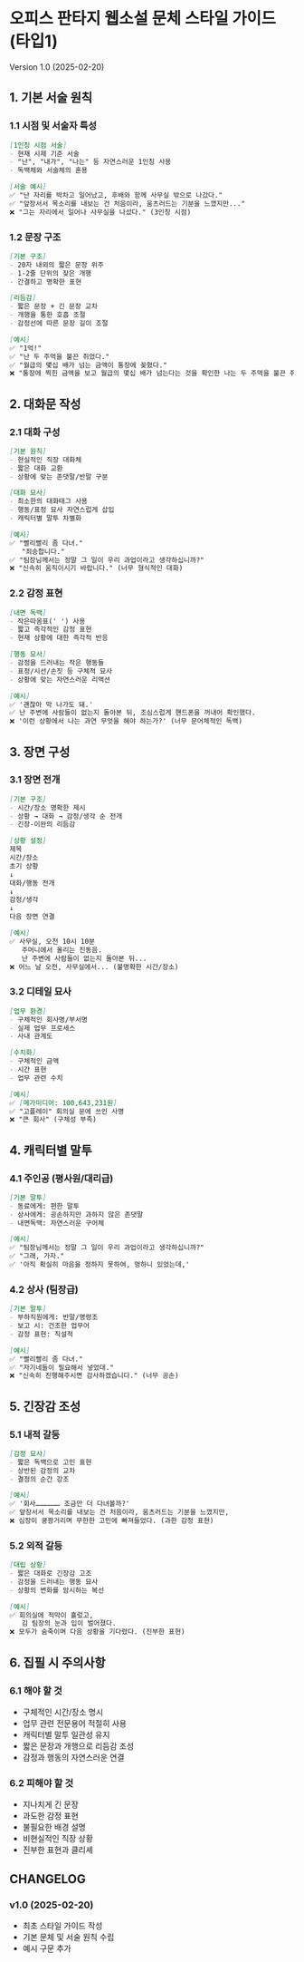 # 오피스 판타지 웹소설 문체 스타일 가이드 (타입1)
Version 1.0 (2025-02-20)

## 1. 기본 서술 원칙

### 1.1 시점 및 서술자 특성
```markdown
[1인칭 시점 서술]
- 현재 시제 기준 서술
- "난", "내가", "나는" 등 자연스러운 1인칭 사용
- 독백체와 서술체의 혼용

[서술 예시]
✅ "난 자리를 박차고 일어났고, 후배와 함께 사무실 밖으로 나갔다."
✅ "앞장서서 목소리를 내보는 건 처음이라, 움츠러드는 기분을 느꼈지만..."
❌ "그는 자리에서 일어나 사무실을 나섰다." (3인칭 시점)
```

### 1.2 문장 구조
```markdown
[기본 구조]
- 20자 내외의 짧은 문장 위주
- 1-2줄 단위의 잦은 개행
- 간결하고 명확한 표현

[리듬감]
- 짧은 문장 + 긴 문장 교차
- 개행을 통한 호흡 조절
- 감정선에 따른 문장 길이 조절

[예시]
✅ "1억!"
✅ "난 두 주먹을 불끈 쥐었다."
✅ "월급의 몇십 배가 넘는 금액이 통장에 꽂혔다."
❌ "통장에 찍힌 금액을 보고 월급의 몇십 배가 넘는다는 것을 확인한 나는 두 주먹을 불끈 쥐며 흥분을 감출 수 없었다." (지나치게 긴 문장)
```

## 2. 대화문 작성

### 2.1 대화 구성
```markdown
[기본 원칙]
- 현실적인 직장 대화체
- 짧은 대화 교환
- 상황에 맞는 존댓말/반말 구분

[대화 묘사]
- 최소한의 대화태그 사용
- 행동/표정 묘사 자연스럽게 삽입
- 캐릭터별 말투 차별화

[예시]
✅ "빨리빨리 좀 다녀."
   "죄송합니다."
✅ "팀장님께서는 정말 그 일이 우리 과업이라고 생각하십니까?"
❌ "신속히 움직이시기 바랍니다." (너무 형식적인 대화)
```

### 2.2 감정 표현
```markdown
[내면 독백]
- 작은따옴표(' ') 사용
- 짧고 즉각적인 감정 표현
- 현재 상황에 대한 즉각적 반응

[행동 묘사]
- 감정을 드러내는 작은 행동들
- 표정/시선/손짓 등 구체적 묘사
- 상황에 맞는 자연스러운 리액션

[예시]
✅ '괜찮아 막 나가도 돼.'
✅ 난 주변에 사람들이 없는지 돌아본 뒤, 조심스럽게 핸드폰을 꺼내어 확인했다.
❌ '이런 상황에서 나는 과연 무엇을 해야 하는가?' (너무 문어체적인 독백)
```

## 3. 장면 구성

### 3.1 장면 전개
```markdown
[기본 구조]
- 시간/장소 명확한 제시
- 상황 → 대화 → 감정/생각 순 전개
- 긴장-이완의 리듬감

[상황 설정]
제목
시간/장소
초기 상황
↓
대화/행동 전개
↓
감정/생각
↓
다음 장면 연결

[예시]
✅ 사무실, 오전 10시 10분
   주머니에서 올리는 진동음.
   난 주변에 사람들이 없는지 돌아본 뒤...
❌ 어느 날 오전, 사무실에서... (불명확한 시간/장소)
```

### 3.2 디테일 묘사
```markdown
[업무 환경]
- 구체적인 회사명/부서명
- 실제 업무 프로세스
- 사내 관계도

[수치화]
- 구체적인 금액
- 시간 표현
- 업무 관련 수치

[예시]
✅ [메가미디어: 100,643,231원]
✅ "고플레이" 회의실 문에 쓰인 사명
❌ "큰 회사" (구체성 부족)
```

## 4. 캐릭터별 말투

### 4.1 주인공 (평사원/대리급)
```markdown
[기본 말투]
- 동료에게: 편한 말투
- 상사에게: 공손하지만 과하지 않은 존댓말
- 내면독백: 자연스러운 구어체

[예시]
✅ "팀장님께서는 정말 그 일이 우리 과업이라고 생각하십니까?"
✅ "그래, 가자."
✅ '아직 확실히 마음을 정하지 못하여, 멍하니 있었는데,'
```

### 4.2 상사 (팀장급)
```markdown
[기본 말투]
- 부하직원에게: 반말/명령조
- 보고 시: 건조한 업무어
- 감정 표현: 직설적

[예시]
✅ "빨리빨리 좀 다녀."
✅ "자기네들이 필요해서 넣었대."
❌ "신속히 진행해주시면 감사하겠습니다." (너무 공손)
```

## 5. 긴장감 조성

### 5.1 내적 갈등
```markdown
[감정 묘사]
- 짧은 독백으로 고민 표현
- 상반된 감정의 교차
- 결정의 순간 강조

[예시]
✅ '회사……………… 조금만 더 다녀볼까?'
✅ 앞장서서 목소리를 내보는 건 처음이라, 움츠러드는 기분을 느꼈지만,
❌ 심장이 쿵쾅거리며 무한한 고민에 빠져들었다. (과한 감정 표현)
```

### 5.2 외적 갈등
```markdown
[대립 상황]
- 짧은 대화로 긴장감 고조
- 감정을 드러내는 행동 묘사
- 상황의 변화를 암시하는 복선

[예시]
✅ 회의실에 적막이 흘렀고,
   김 팀장의 눈과 입이 벌어졌다.
❌ 모두가 숨죽이며 다음 상황을 기다렸다. (진부한 표현)
```

## 6. 집필 시 주의사항

### 6.1 해야 할 것
- 구체적인 시간/장소 명시
- 업무 관련 전문용어 적절히 사용
- 캐릭터별 말투 일관성 유지
- 짧은 문장과 개행으로 리듬감 조성
- 감정과 행동의 자연스러운 연결

### 6.2 피해야 할 것
- 지나치게 긴 문장
- 과도한 감정 표현
- 불필요한 배경 설명
- 비현실적인 직장 상황
- 진부한 표현과 클리셰

## CHANGELOG
### v1.0 (2025-02-20)
- 최초 스타일 가이드 작성
- 기본 문체 및 서술 원칙 수립
- 예시 구문 추가